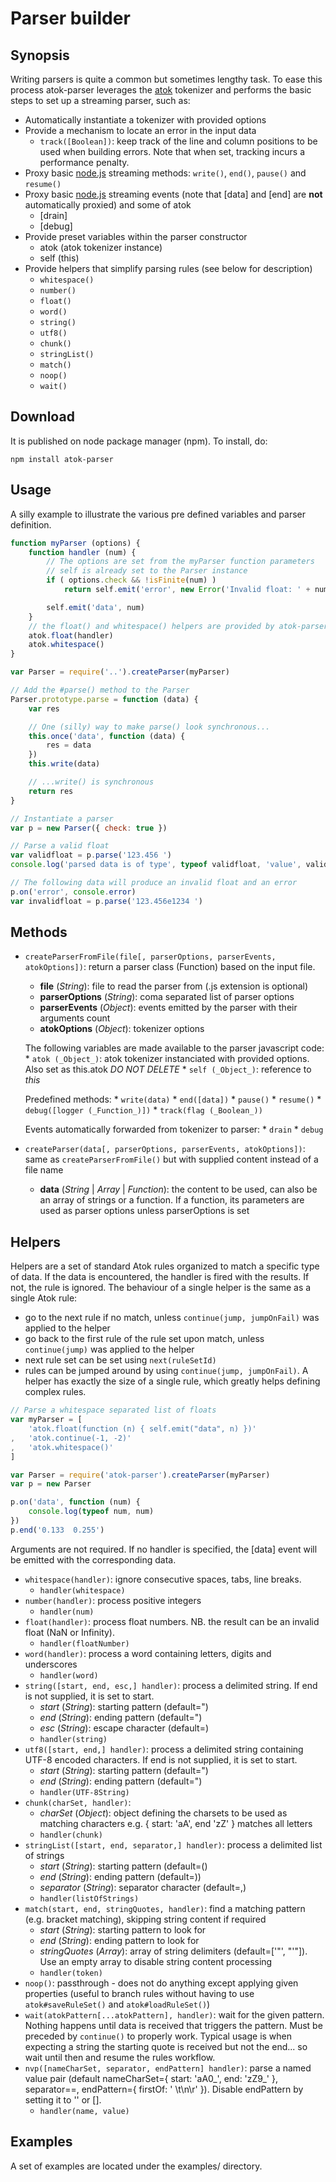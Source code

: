 # Parser builder

## Synopsis

Writing parsers is quite a common but sometimes lengthy task. To ease this process atok-parser leverages the [atok](https://github.com/pierrec/node-atok) tokenizer and performs the basic steps to set up a streaming parser, such as:

* Automatically instantiate a tokenizer with provided options
* Provide a mechanism to locate an error in the input data
	* `track([Boolean])`: keep track of the line and column positions to be used when building errors. Note that when set, tracking incurs a performance penalty.
* Proxy basic [node.js](http://nodejs.org) streaming methods: `write()`, `end()`, `pause()` and `resume()`
* Proxy basic [node.js](http://nodejs.org) streaming events (note that [data] and [end] are __not__ automatically proxied) and some of atok
	* [drain]
	* [debug]
* Provide preset variables within the parser constructor
	* atok (atok tokenizer instance)
	* self (this)
* Provide helpers that simplify parsing rules (see below for description)
	* `whitespace()`
	* `number()`
	* `float()`
	* `word()`
	* `string()`
	* `utf8()`
	* `chunk()`
	* `stringList()`
	* `match()`
	* `noop()`
	* `wait()`


## Download

It is published on node package manager (npm). To install, do:

    npm install atok-parser


## Usage

A silly example to illustrate the various pre defined variables and parser definition.

``` javascript
function myParser (options) {
	function handler (num) {
		// The options are set from the myParser function parameters
		// self is already set to the Parser instance
		if ( options.check && !isFinite(num) )
			return self.emit('error', new Error('Invalid float: ' + num))

		self.emit('data', num)
	}
	// the float() and whitespace() helpers are provided by atok-parser
	atok.float(handler)
	atok.whitespace()
}

var Parser = require('..').createParser(myParser)

// Add the #parse() method to the Parser
Parser.prototype.parse = function (data) {
	var res

	// One (silly) way to make parse() look synchronous...
	this.once('data', function (data) {
		res = data
	})
	this.write(data)

	// ...write() is synchronous
	return res
}

// Instantiate a parser
var p = new Parser({ check: true })

// Parse a valid float
var validfloat = p.parse('123.456 ')
console.log('parsed data is of type', typeof validfloat, 'value', validfloat)

// The following data will produce an invalid float and an error
p.on('error', console.error)
var invalidfloat = p.parse('123.456e1234 ')
```


## Methods

* `createParserFromFile(file[, parserOptions, parserEvents, atokOptions])`: return a parser class (Function) based on the input file.
	* __file__ (_String_): file to read the parser from (.js extension is optional)
	* __parserOptions__ (_String_): coma separated list of parser options
	* __parserEvents__ (_Object_): events emitted by the parser with their arguments count
	* __atokOptions__ (_Object_): tokenizer options

	The following variables are made available to the parser javascript code:
		* `atok (_Object_)`: atok tokenizer instanciated with provided options. Also set as this.atok *DO NOT DELETE*
		* `self (_Object_)`: reference to _this_

	Predefined methods:
		* `write(data)`
		* `end([data])`
		* `pause()`
		* `resume()`
		* `debug([logger (_Function_)])`
		* `track(flag (_Boolean_))`

	Events automatically forwarded from tokenizer to parser:
		* `drain`
		* `debug`


* `createParser(data[, parserOptions, parserEvents, atokOptions])`: same as `createParserFromFile()` but with supplied content instead of a file name
	* __data__ (_String_ | _Array_ | _Function_): the content to be used, can also be an array of strings or a function. If a function, its parameters are used as parser options unless parserOptions is set


## Helpers

Helpers are a set of standard Atok rules organized to match a specific type of data. If the data is encountered, the handler is fired with the results. If not, the rule is ignored. The behaviour of a single helper is the same as a single Atok rule:

* go to the next rule if no match, unless `continue(jump, jumpOnFail)` was applied to the helper
* go back to the first rule of the rule set upon match, unless `continue(jump)` was applied to the helper
* next rule set can be set using `next(ruleSetId)`
* rules can be jumped around by using `continue(jump, jumpOnFail)`. A helper has exactly the size of a single rule, which greatly helps defining complex rules.

``` javascript
// Parse a whitespace separated list of floats
var myParser = [
	'atok.float(function (n) { self.emit("data", n) })'
,	'atok.continue(-1, -2)'
,	'atok.whitespace()'
]

var Parser = require('atok-parser').createParser(myParser)
var p = new Parser

p.on('data', function (num) {
	console.log(typeof num, num)
})
p.end('0.133  0.255')
```

Arguments are not required. If no handler is specified, the [data] event will be emitted with the corresponding data.

* `whitespace(handler)`: ignore consecutive spaces, tabs, line breaks.
	* `handler(whitespace)`
* `number(handler)`: process positive integers
	* `handler(num)`
* `float(handler)`: process float numbers. NB. the result can be an invalid float (NaN or Infinity).
	* `handler(floatNumber)`
* `word(handler)`: process a word containing letters, digits and underscores
	* `handler(word)`
* `string([start, end, esc,] handler)`: process a delimited string. If end is not supplied, it is set to start.
	* _start_ (_String_): starting pattern (default=")
	* _end_ (_String_): ending pattern (default=")
	* _esc_ (_String_): escape character (default=\)
	* `handler(string)`
* `utf8([start, end,] handler)`: process a delimited string containing UTF-8 encoded characters. If end is not supplied, it is set to start.
	* _start_ (_String_): starting pattern (default=")
	* _end_ (_String_): ending pattern (default=")
	* `handler(UTF-8String)`
* `chunk(charSet, handler)`: 
	* _charSet_ (_Object_): object defining the charsets to be used as matching characters e.g. { start: 'aA', end 'zZ' } matches all letters
	* `handler(chunk)`
* `stringList([start, end, separator,] handler)`: process a delimited list of strings
	* _start_ (_String_): starting pattern (default=()
	* _end_ (_String_): ending pattern (default=))
	* _separator_ (_String_): separator character (default=,)
	* `handler(listOfStrings)`
* `match(start, end, stringQuotes, handler)`: find a matching pattern (e.g. bracket matching), skipping string content if required
	* _start_ (_String_): starting pattern to look for
	* _end_ (_String_): ending pattern to look for
	* _stringQuotes_ (_Array_): array of string delimiters (default=['"', "'"]). Use an empty array to disable string content processing
	* `handler(token)`
* `noop()`: passthrough - does not do anything except applying given properties (useful to branch rules without having to use `atok#saveRuleSet()` and `atok#loadRuleSet()`)
* `wait(atokPattern[...atokPattern], handler)`: wait for the given pattern. Nothing happens until data is received that triggers the pattern. Must be preceded by `continue()` to properly work. Typical usage is when expecting a string the starting quote is received but not the end... so wait until then and resume the rules workflow.
* `nvp([nameCharSet, separator, endPattern] handler)`: parse a named value pair (default nameCharSet={ start: 'aA0_', end: 'zZ9_' }, separator==, endPattern={ firstOf: ' \t\n\r' }). Disable endPattern by setting it to '' or [].
	* `handler(name, value)`


## Examples

A set of examples are located under the examples/ directory.
